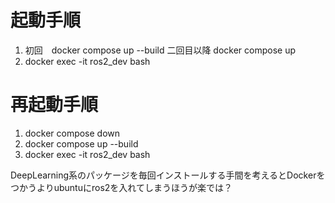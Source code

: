 # 起動手順
1. 初回　docker compose up --build
    二回目以降 docker compose up
2. docker exec -it ros2_dev bash

# 再起動手順
1. docker compose down
2. docker compose up --build
3. docker exec -it ros2_dev bash

DeepLearning系のパッケージを毎回インストールする手間を考えるとDockerをつかうよりubuntuにros2を入れてしまうほうが楽では？